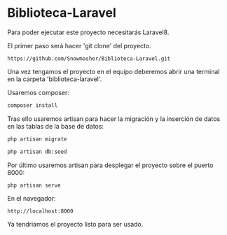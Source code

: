 # Biblioteca-Laravel


Para poder ejecutar este proyecto necesitarás Laravel8.

El primer paso será hacer 'git clone' del proyecto.
```
https://github.com/Snowmasher/Biblioteca-Laravel.git
```

Una vez tengamos el proyecto en el equipo deberemos abrir una terminal en la carpeta 'biblioteca-laravel'.

Usaremos composer:

```bash
composer install
```

Tras ello usaremos artisan para hacer la migración y la inserción de datos en las tablas de la base de datos:

```bash
php artisan migrate
```

```bash
php artisan db:seed
```
Por último usaremos artisan para desplegar el proyecto sobre el puerto 8000:

```bash
php artisan serve
```

En el navegador: 
```
http://localhost:8000
```

Ya tendriamos el proyecto listo para ser usado.

